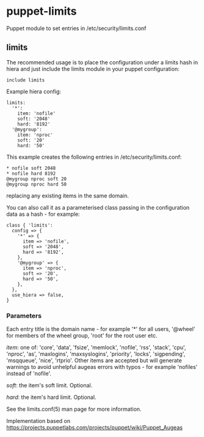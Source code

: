 # puppet-limits

Puppet module to set entries in /etc/security/limits.conf

## limits

The recommended usage is to place the configuration under a limits hash in hiera and
just include the limits module in your puppet configuration:

    include limits

Example hiera config:

    limits:
      '*':
        item: 'nofile'
        soft: '2048'
        hard: '8192'
      '@mygroup':
        item: 'nproc'
        soft: '20'
        hard: '50'
      
This example creates the following entries in /etc/security/limits.conf:

    * nofile soft 2048
    * nofile hard 8192
    @mygroup nproc soft 20
    @mygroup nproc hard 50

replacing any existing items in the same domain.

You can also call it as a parameterised class passing in the configuration data as a hash - for example:

    class { 'limits':
      config => {
        '*' => {
          item => 'nofile',
          soft => '2048',
          hard => '8192',
        },
        '@mygroup' => {
          item => 'nproc',
          soft => '20',
          hard => '50',
        },
      },
      use_hiera => false,
    }

### Parameters

Each entry title is the domain name - for example '*' for all users, '@wheel'
for members of the wheel group, 'root' for the root user etc.

*item*: one of: 'core', 'data', 'fsize', 'memlock', 'nofile', 'rss', 'stack',
'cpu', 'nproc', 'as', 'maxlogins', 'maxsyslogins', 'priority', 'locks',
'sigpending', 'msqqueue', 'nice', 'rtprio'. Other items are accepted but will
generate warnings to avoid unhelpful augeas errors with typos - for example
'nofiles' instead of 'nofile'.

*soft*: the item's soft limit. Optional.

*hard*: the item's hard limit. Optional.

See the limits.conf(5) man page for more information.

Implementation based on https://projects.puppetlabs.com/projects/puppet/wiki/Puppet_Augeas

